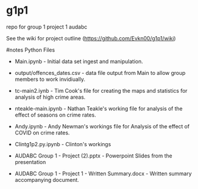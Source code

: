 # g1p1
repo for group 1 project 1 audabc

See the wiki for project outline (https://github.com/Evkn00/g1p1/wiki)

#notes
Python Files
- Main.ipynb - Initial data set ingest and manipulation. 
- output/offences_dates.csv - data file output from Main to allow group members to work invidiually.
- tc-main2.iynb - Tim Cook's file for creating the maps and statistics for analysis of high crime areas.
- nteakle-main.ipynb - Nathan Teakle's working file for analysis of the effect of seasons on crime rates. 
- Andy.ipynb - Andy Newman's workings file for Analysis of the effect of COVID on crime rates. 
- Clintg1p2.py.ipynb - Clinton's workings

- AUDABC Group 1 - Project (2).pptx - Powerpoint Slides from the presentation
- AUDABC Group 1 - Project 1 - Written Summary.docx - Written summary accompanying document. 
